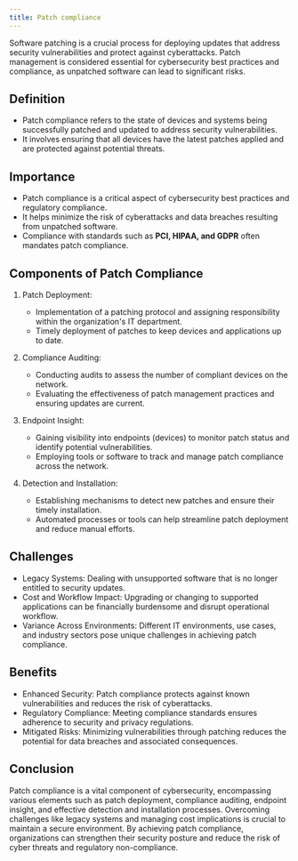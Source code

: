 ```yaml
---
title: Patch compliance
---
```


Software patching is a crucial process for deploying updates that address security vulnerabilities and protect against cyberattacks. Patch management is considered essential for cybersecurity best practices and compliance, as unpatched software can lead to significant risks.

## Definition
- Patch compliance refers to the state of devices and systems being successfully patched and updated to address security vulnerabilities.
- It involves ensuring that all devices have the latest patches applied and are protected against potential threats.

## Importance
- Patch compliance is a critical aspect of cybersecurity best practices and regulatory compliance.
- It helps minimize the risk of cyberattacks and data breaches resulting from unpatched software.
- Compliance with standards such as **PCI, HIPAA, and GDPR** often mandates patch compliance.

## Components of Patch Compliance
1. Patch Deployment:
    - Implementation of a patching protocol and assigning responsibility within the organization's IT department.
    - Timely deployment of patches to keep devices and applications up to date.

2. Compliance Auditing:
    - Conducting audits to assess the number of compliant devices on the network.
    - Evaluating the effectiveness of patch management practices and ensuring updates are current.

3. Endpoint Insight:
    - Gaining visibility into endpoints (devices) to monitor patch status and identify potential vulnerabilities.
    - Employing tools or software to track and manage patch compliance across the network.

4. Detection and Installation:
    - Establishing mechanisms to detect new patches and ensure their timely installation.
    - Automated processes or tools can help streamline patch deployment and reduce manual efforts.

## Challenges
- Legacy Systems: Dealing with unsupported software that is no longer entitled to security updates.
- Cost and Workflow Impact: Upgrading or changing to supported applications can be financially burdensome and disrupt operational workflow.
- Variance Across Environments: Different IT environments, use cases, and industry sectors pose unique challenges in achieving patch compliance.

## Benefits
- Enhanced Security: Patch compliance protects against known vulnerabilities and reduces the risk of cyberattacks.
- Regulatory Compliance: Meeting compliance standards ensures adherence to security and privacy regulations.
- Mitigated Risks: Minimizing vulnerabilities through patching reduces the potential for data breaches and associated consequences.

## Conclusion
Patch compliance is a vital component of cybersecurity, encompassing various elements such as patch deployment, compliance auditing, endpoint insight, and effective detection and installation processes. Overcoming challenges like legacy systems and managing cost implications is crucial to maintain a secure environment. By achieving patch compliance, organizations can strengthen their security posture and reduce the risk of cyber threats and regulatory non-compliance.